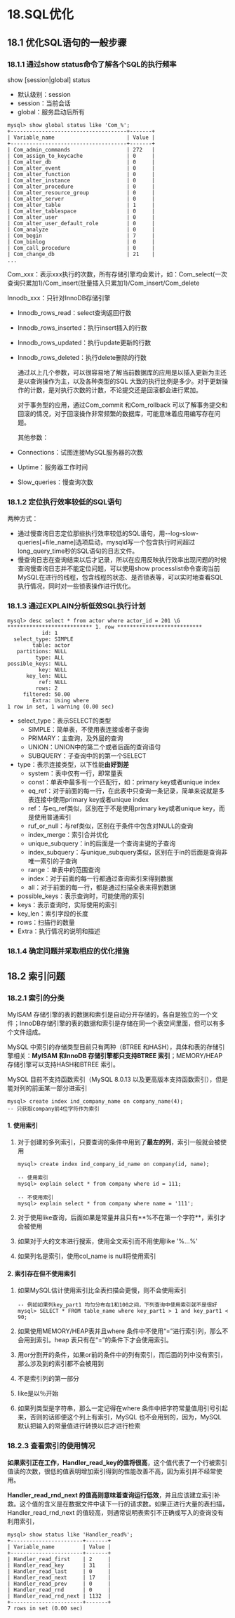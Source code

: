 # 18.SQL优化

## 18.1 优化SQL语句的一般步骤

### 18.1.1 通过show status命令了解各个SQL的执行频率

   show [session|global] status

- 默认级别：session
- session：当前会话
- global：服务启动后所有

```mysql
mysql> show global status like 'Com_%';
+-------------------------------------+-------+
| Variable_name                       | Value |
+-------------------------------------+-------+
| Com_admin_commands                  | 272   |
| Com_assign_to_keycache              | 0     |
| Com_alter_db                        | 0     |
| Com_alter_event                     | 0     |
| Com_alter_function                  | 0     |
| Com_alter_instance                  | 0     |
| Com_alter_procedure                 | 0     |
| Com_alter_resource_group            | 0     |
| Com_alter_server                    | 0     |
| Com_alter_table                     | 1     |
| Com_alter_tablespace                | 0     |
| Com_alter_user                      | 0     |
| Com_alter_user_default_role         | 0     |
| Com_analyze                         | 0     |
| Com_begin                           | 7     |
| Com_binlog                          | 0     |
| Com_call_procedure                  | 0     |
| Com_change_db                       | 21    |
...
```

   Com_xxx：表示xxx执行的次数，所有存储引擎均会累计，如：Com_select(一次查询只累加1)/Com_insert(批量插入只累加1)/Com_insert/Com_delete

   Innodb_xxx：只针对InnoDB存储引擎

- Innodb_rows_read：select查询返回行数
- Innodb_rows_inserted：执行insert插入的行数
- Innodb_rows_updated：执行update更新的行数
- Innodb_rows_deleted：执行delete删除的行数

   通过以上几个参数，可以很容易地了解当前数据库的应用是以插入更新为主还是以查询操作为主，以及各种类型的SQL 大致的执行比例是多少。对于更新操作的计数，是对执行次数的计数，不论提交还是回滚都会进行累加。

   对于事务型的应用，通过Com_commit 和Com_rollback 可以了解事务提交和回滚的情况，对于回滚操作非常频繁的数据库，可能意味着应用编写存在问题。

   其他参数：

- Connections：试图连接MySQL服务器的次数
- Uptime：服务器工作时间
- Slow_queries：慢查询次数

### 18.1.2 定位执行效率较低的SQL语句

   两种方式：

- 通过慢查询日志定位那些执行效率较低的SQL语句，用--log-slow-queries[=file_name]选项启动，mysqld写一个包含执行时间超过long_query_time秒的SQL语句的日志文件。
- 慢查询日志在查询结束以后才记录，所以在应用反映执行效率出现问题的时候查询慢查询日志并不能定位问题，可以使用show processlist命令查询当前MySQL在进行的线程，包含线程的状态、是否锁表等，可以实时地查看SQL执行情况，同时对一些锁表操作进行优化。

### 18.1.3 通过EXPLAIN分析低效SQL执行计划

```mysql
mysql> desc select * from actor where actor_id = 201 \G
*************************** 1. row ***************************
           id: 1
  select_type: SIMPLE
        table: actor
   partitions: NULL
         type: ALL
possible_keys: NULL
          key: NULL
      key_len: NULL
          ref: NULL
         rows: 2
     filtered: 50.00
        Extra: Using where
1 row in set, 1 warning (0.00 sec)
```

- select_type：表示SELECT的类型
  - SIMPLE：简单表，不使用表连接或者子查询
  - PRIMARY：主查询，及外层的查询
  - UNION：UNION中的第二个或者后面的查询语句
  - SUBQUERY：子查询中的的第一个SELECT
- type：表示连接类型，以下性能**由好到差**
  - system：表中仅有一行，即常量表
  - const：单表中最多有一个匹配行，如：primary key或者unique index
  - eq_ref：对于前面的每一行，在此表中只查询一条记录，简单来说就是多表连接中使用primary key或者unique index
  - ref：与eq_ref类似，区别在于不是使用primary key或者unique key，而是使用普通索引
  - ruf_or_null：与ref类似，区别在于条件中包含对NULL的查询
  - index_merge：索引合并优化
  - unique_subquery：in的后面是一个查询主键的子查询
  - index_subquery：与unique_subquery类似，区别在于in的后面是查询非唯一索引的子查询
  - range：单表中的范围查询
  - index：对于前面的每一行都通过查询索引来得到数据
  - all：对于前面的每一行，都是通过扫描全表来得到数据
- possible_keys：表示查询时，可能使用的索引
- keys：表示查询时，实际使用的索引
- key_len：索引字段的长度
- rows：扫描行的数量
- Extra：执行情况的说明和描述

### 18.1.4 确定问题并采取相应的优化措施

## 18.2 索引问题

### 18.2.1 索引的分类

   MyISAM 存储引擎的表的数据和索引是自动分开存储的，各自是独立的一个文件；InnoDB存储引擎的表的数据和索引是存储在同一个表空间里面，但可以有多个文件组成。

   MySQL 中索引的存储类型目前只有两种（BTREE 和HASH），具体和表的存储引擎相关：**MyISAM 和InnoDB 存储引擎都只支持BTREE 索引**；MEMORY/HEAP 存储引擎可以支持HASH和BTREE 索引。

   MySQL 目前不支持函数索引（MySQL 8.0.13 以及更高版本支持函数索引），但是能对列的前面某一部分进索引

```mysql
mysql> create index ind_company_name on company_name(4);
-- 只获取company前4位字符作为索引
```

#### 1. 使用索引

1. 对于创建的多列索引，只要查询的条件中用到了**最左的列**，索引一般就会被使用

   ```mysql
   mysql> create index ind_company_id_name on company(id, name);
   
   -- 使用索引
   mysql> explain select * from company where id = 111;
   
   -- 不使用索引
   mysql> explain select * from company where name = '111';
   ```

2. 对于使用like查询，后面如果是常量并且只有**%不在第一个字符**，索引才会被使用

3. 如果对于大的文本进行搜索，使用全文索引而不用使用like '%...%'

4. 如果列名是索引，使用col_name is null将使用索引

#### 2. 索引存在但不使用索引

1. 如果MySQL估计使用索引比全表扫描会更慢，则不会使用索引

   ```mysql
   -- 例如如果列key_part1 均匀分布在1和100之间，下列查询中使用索引就不是很好
   mysql> SELECT * FROM table_name where key_part1 > 1 and key_part1 < 90;
   ```

2. 如果使用MEMORY/HEAP表并且where 条件中不使用“=”进行索引列，那么不会用到索引。heap 表只有在“=”的条件下才会使用索引。

3. 用or分割开的条件，如果or前的条件中的列有索引，而后面的列中没有索引，那么涉及到的索引都不会被用到

4. 不是索引列的第一部分

5. like是以％开始

6. 如果列类型是字符串，那么一定记得在where 条件中把字符常量值用引号引起来，否则的话即便这个列上有索引，MySQL 也不会用到的，因为，MySQL 默认把输入的常量值进行转换以后才进行检索

### 18.2.3 查看索引的使用情况

   **如果索引正在工作，Handler_read_key的值将很高**，这个值代表了一个行被索引值读的次数，很低的值表明增加索引得到的性能改善不高，因为索引并不经常使用。

   **Handler_read_rnd_next 的值高则意味着查询运行低效**，并且应该建立索引补救。这个值的含义是在数据文件中读下一行的请求数。如果正进行大量的表扫描，Handler_read_rnd_next 的值较高，则通常说明表索引不正确或写入的查询没有利用索引，

```mysql
mysql> show status like 'Handler_read%';
+-----------------------+-------+
| Variable_name         | Value |
+-----------------------+-------+
| Handler_read_first    | 2     |
| Handler_read_key      | 31    |
| Handler_read_last     | 0     |
| Handler_read_next     | 17    |
| Handler_read_prev     | 0     |
| Handler_read_rnd      | 0     |
| Handler_read_rnd_next | 1132  |
+-----------------------+-------+
7 rows in set (0.00 sec)
```

